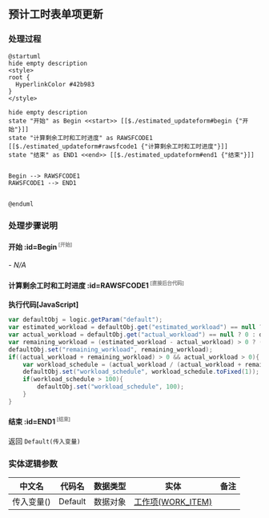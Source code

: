 ## 预计工时表单项更新 <!-- {docsify-ignore-all} -->

   

### 处理过程

```plantuml
@startuml
hide empty description
<style>
root {
  HyperlinkColor #42b983
}
</style>

hide empty description
state "开始" as Begin <<start>> [[$./estimated_updateform#begin {"开始"}]]
state "计算剩余工时和工时进度" as RAWSFCODE1  [[$./estimated_updateform#rawsfcode1 {"计算剩余工时和工时进度"}]]
state "结束" as END1 <<end>> [[$./estimated_updateform#end1 {"结束"}]]


Begin --> RAWSFCODE1
RAWSFCODE1 --> END1


@enduml
```


### 处理步骤说明

#### 开始 :id=Begin<sup class="footnote-symbol"> <font color=gray size=1>[开始]</font></sup>



*- N/A*
#### 计算剩余工时和工时进度 :id=RAWSFCODE1<sup class="footnote-symbol"> <font color=gray size=1>[直接后台代码]</font></sup>



<p class="panel-title"><b>执行代码[JavaScript]</b></p>

```groovy
var defaultObj = logic.getParam("default");
var estimated_workload = defaultObj.get("estimated_workload") == null ? 0 : defaultObj.get("estimated_workload");
var actual_workload = defaultObj.get("actual_workload") == null ? 0 : defaultObj.get("actual_workload");
var remaining_workload = (estimated_workload - actual_workload) > 0 ? (estimated_workload - actual_workload).toFixed(1) : 0;
defaultObj.set("remaining_workload", remaining_workload);
if((actual_workload + remaining_workload) > 0 && actual_workload > 0){
    var workload_schedule = (actual_workload / (actual_workload + remaining_workload)) * 100;
    defaultObj.set("workload_schedule", workload_schedule.toFixed(1));
    if(workload_schedule > 100){
        defaultObj.set("workload_schedule", 100);
    }
}
```

#### 结束 :id=END1<sup class="footnote-symbol"> <font color=gray size=1>[结束]</font></sup>



返回 `Default(传入变量)`



### 实体逻辑参数

|    中文名   |    代码名    |  数据类型    |  实体   |备注 |
| --------| --------| -------- | -------- | --------   |
|传入变量(<i class="fa fa-check"/></i>)|Default|数据对象|[工作项(WORK_ITEM)](module/ProjMgmt/Work_item.md)||
